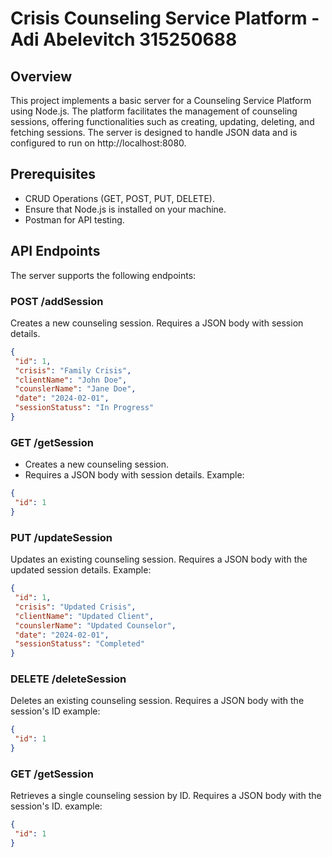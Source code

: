 # Crisis Counseling Service Platform - Adi Abelevitch 315250688

## Overview
This project implements a basic server for a Counseling Service Platform using Node.js. The platform facilitates the management of counseling sessions, offering functionalities such as creating, updating, deleting, and fetching sessions. The server is designed to handle JSON data and is configured to run on http://localhost:8080.

## Prerequisites
- CRUD Operations (GET, POST, PUT, DELETE).
- Ensure that Node.js is installed on your machine.
- Postman for API testing.

## API Endpoints
The server supports the following endpoints:

### POST /addSession
Creates a new counseling session.
Requires a JSON body with session details.
```json
{
 "id": 1,
 "crisis": "Family Crisis",
 "clientName": "John Doe",
 "counslerName": "Jane Doe",
 "date": "2024-02-01",
 "sessionStatuss": "In Progress"
}

```
### GET /getSession
- Creates a new counseling session.
- Requires a JSON body with session details.
  Example:
```json
{
 "id": 1
}
```
### PUT /updateSession
Updates an existing counseling session.
Requires a JSON body with the updated session details.
Example:
```json
{
 "id": 1,
 "crisis": "Updated Crisis",
 "clientName": "Updated Client",
 "counslerName": "Updated Counselor",
 "date": "2024-02-01",
 "sessionStatuss": "Completed"
}
```
### DELETE /deleteSession
Deletes an existing counseling session.
Requires a JSON body with the session's ID
example:
```json
{
 "id": 1
}
```
### GET /getSession
Retrieves a single counseling session by ID.
Requires a JSON body with the session's ID.
example:
```json
{
 "id": 1
}

```
